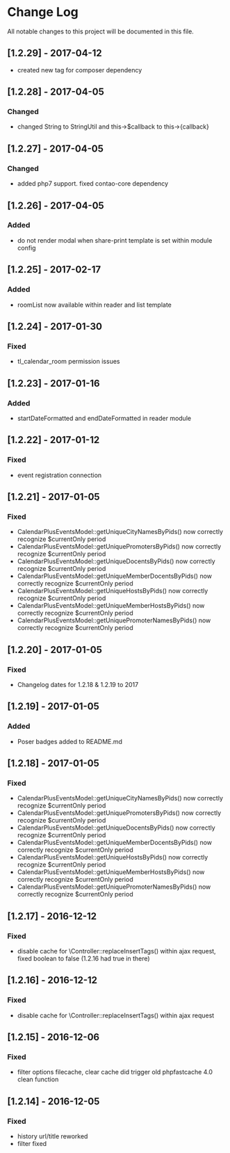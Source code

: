 # Change Log
All notable changes to this project will be documented in this file.

## [1.2.29] - 2017-04-12
- created new tag for composer dependency

## [1.2.28] - 2017-04-05

### Changed
- changed String to StringUtil and this->$callback to this->{callback}

## [1.2.27] - 2017-04-05

### Changed
- added php7 support. fixed contao-core dependency

## [1.2.26] - 2017-04-05

### Added
- do not render modal when share-print template is set within module config

## [1.2.25] - 2017-02-17

### Added
- roomList now available within reader and list template

## [1.2.24] - 2017-01-30

### Fixed
- tl_calendar_room permission issues

## [1.2.23] - 2017-01-16

### Added
- startDateFormatted and endDateFormatted in reader module

## [1.2.22] - 2017-01-12

### Fixed
- event registration connection

## [1.2.21] - 2017-01-05

### Fixed
- CalendarPlusEventsModel::getUniqueCityNamesByPids() now correctly recognize $currentOnly period
- CalendarPlusEventsModel::getUniquePromotersByPids() now correctly recognize $currentOnly period 
- CalendarPlusEventsModel::getUniqueDocentsByPids() now correctly recognize $currentOnly period 
- CalendarPlusEventsModel::getUniqueMemberDocentsByPids() now correctly recognize $currentOnly period 
- CalendarPlusEventsModel::getUniqueHostsByPids() now correctly recognize $currentOnly period
- CalendarPlusEventsModel::getUniqueMemberHostsByPids() now correctly recognize $currentOnly period
- CalendarPlusEventsModel::getUniquePromoterNamesByPids() now correctly recognize $currentOnly period

## [1.2.20] - 2017-01-05

### Fixed
- Changelog dates for 1.2.18 & 1.2.19 to 2017

## [1.2.19] - 2017-01-05

### Added
- Poser badges added to README.md

## [1.2.18] - 2017-01-05

### Fixed
- CalendarPlusEventsModel::getUniqueCityNamesByPids() now correctly recognize $currentOnly period
- CalendarPlusEventsModel::getUniquePromotersByPids() now correctly recognize $currentOnly period 
- CalendarPlusEventsModel::getUniqueDocentsByPids() now correctly recognize $currentOnly period 
- CalendarPlusEventsModel::getUniqueMemberDocentsByPids() now correctly recognize $currentOnly period 
- CalendarPlusEventsModel::getUniqueHostsByPids() now correctly recognize $currentOnly period  
- CalendarPlusEventsModel::getUniqueMemberHostsByPids() now correctly recognize $currentOnly period  
- CalendarPlusEventsModel::getUniquePromoterNamesByPids() now correctly recognize $currentOnly period  


## [1.2.17] - 2016-12-12

### Fixed
- disable cache for \Controller::replaceInsertTags() within ajax request, fixed boolean to false (1.2.16 had true in there)

## [1.2.16] - 2016-12-12

### Fixed
- disable cache for \Controller::replaceInsertTags() within ajax request

## [1.2.15] - 2016-12-06

### Fixed
- filter options filecache, clear cache did trigger old phpfastcache 4.0 clean function

## [1.2.14] - 2016-12-05

### Fixed
- history url/title reworked
- filter fixed
